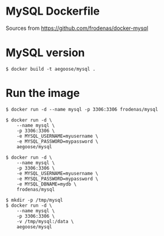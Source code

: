 # MySQL Dockerfile

Sources from https://github.com/frodenas/docker-mysql

# MySQL version
```
$ docker build -t aegoose/mysql .
```

# Run the image
```
$ docker run -d --name mysql -p 3306:3306 frodenas/mysql
```

```
$ docker run -d \
    --name mysql \
    -p 3306:3306 \
    -e MYSQL_USERNAME=myusername \
    -e MYSQL_PASSWORD=mypassword \
    aegoose/mysql
```

```
$ docker run -d \
    --name mysql \
    -p 3306:3306 \
    -e MYSQL_USERNAME=myusername \
    -e MYSQL_PASSWORD=mypassword \
    -e MYSQL_DBNAME=mydb \
    frodenas/mysql
```


```
$ mkdir -p /tmp/mysql
$ docker run -d \
    --name mysql \
    -p 3306:3306 \
    -v /tmp/mysql:/data \
    aegoose/mysql
```

